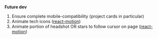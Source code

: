 **Future dev**
1. Ensure complete mobile-compatibility (project cards in particular)
2. Animate tech icons ([react-motion](https://github.com/chenglou/react-motion))
3. Animate portion of headshot OR stars to follow cursor on page ([react-motion](https://github.com/chenglou/react-motion))
